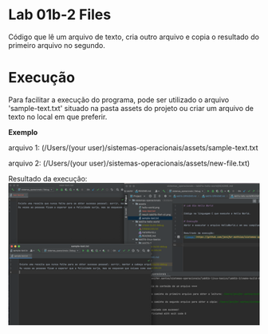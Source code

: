# Lab 01b-2 Files

Código que lê um arquivo de texto, cria outro arquivo e copia o resultado do primeiro arquivo no segundo.

# Execução
Para facilitar a execução do programa, pode ser utilizado o arquivo 'sample-text.txt' situado na pasta assets do projeto
ou criar um arquivo de texto no local em que preferir.

**Exemplo**

arquivo 1: (/Users/(your user)/sistemas-operacionais/assets/sample-text.txt 

arquivo 2: (/Users/(your user)/sistemas-operacionais/assets/new-file.txt)

Resultado da execução:
![image](https://github.com/jenifer-mathias/sistemas-operacionais/blob/main/assets/result-lab01b-file2.png)

